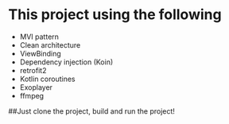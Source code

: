 # This project using the following

- MVI pattern
- Clean architecture 
- ViewBinding 
- Dependency injection (Koin)
- retrofit2
- Kotlin coroutines
- Exoplayer
- ffmpeg


##Just clone the project, build and run the project!
